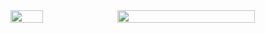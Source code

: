 <!--# 👋 Hello! Welcome to My GitHub Profile-->
<div style="display: flex; align-items: center; gap: 10px;">
  <img src="http://github-profile-summary-cards.vercel.app/api/cards/most-commit-language?username=TaeWoongYoun&theme=nord_dark&exclude=html&vue" 
       style="width: 32%;" />
  <img src="http://github-profile-summary-cards.vercel.app/api/cards/profile-details?username=TaeWoongYoun&theme=nord_dark" 
       style="width: 66%;" />
</div>

<!--
 ## 🚀 수상 경력
 - **금메달**: 인천지방기능경기대회 웹 디자인 및 개발 직종
 - **장려상**: 전국기능경기대회 웹 디자인 및 개발 직종
 
 ## 🏢 경력 사항
 - **2023년 8월 ~ 2025년 1월**: 두나정보기술 사원
 
 ---
 
## 🛠️ Skills
### 🌐 Web Development
<div class="skill-badges">
  <img src="https://img.shields.io/badge/HTML5-E44D26?style=for-the-badge&logo=html5&logoColor=white" alt="HTML5">
  <img src="https://img.shields.io/badge/CSS3-264de4?style=for-the-badge&logo=css3&logoColor=white" alt="CSS3">
  <img src="https://img.shields.io/badge/JavaScript-F0DB4F?style=for-the-badge&logo=javascript&logoColor=black" alt="JavaScript">
  <img src="https://img.shields.io/badge/Bootstrap-563d7c?style=for-the-badge&logo=bootstrap&logoColor=white" alt="Bootstrap">
  <img src="https://img.shields.io/badge/Vue.js-42b883?style=for-the-badge&logo=vue.js&logoColor=white" alt="Vue.js">
  <img src="https://img.shields.io/badge/React-61DAFB?style=for-the-badge&logo=react&logoColor=white" alt="React">
</div>

<div class="skill-badges">
  <img src="https://img.shields.io/badge/PHP-777BB4?style=for-the-badge&logo=php&logoColor=white" alt="PHP">
  <img src="https://img.shields.io/badge/JSP-007396?style=for-the-badge&logo=java&logoColor=white" alt="JSP">
  <img src="https://img.shields.io/badge/Node.js-339933?style=for-the-badge&logo=node.js&logoColor=white" alt="Node.js">
  <img src="https://img.shields.io/badge/MySQL-4479A1?style=for-the-badge&logo=mysql&logoColor=white" alt="MySQL">
  <img src="https://img.shields.io/badge/Oracle-F80000?style=for-the-badge&logo=oracle&logoColor=white" alt="Oracle">
</div>
<br>

### 📊 기타 스킬
  <img src="https://img.shields.io/badge/Python-3776AB?style=for-the-badge&logo=python&logoColor=white" alt="Python">
  <img src="https://img.shields.io/badge/C언어-00599C?style=for-the-badge&logo=c&logoColor=white" alt="C언어">
  <img src="https://img.shields.io/badge/Notion-000000?style=for-the-badge&logo=notion&logoColor=white" alt="Notion">
  <img src="https://img.shields.io/badge/GitHub-181717?style=for-the-badge&logo=github&logoColor=white" alt="GitHub">
  <img src="https://img.shields.io/badge/git-F05032?style=for-the-badge&logo=git&logoColor=white" alt="git">
</div>
 
 ---
 
 ## 📬 Contact Me
 - 📧 **Email**: 24457545yong@gmail.com
 - 📸 **Instagram**: [xo._.dnd](https://instagram.com/xo._.dnd)
 
 ---
 
 ## 🌱 About Me
 **"1일 1커밋을 목표로 성실히 성장하는 개발자입니다."**  
 프로젝트 관리, 웹 개발, AI 등 다양한 분야에 도전하고 있으며, 끊임없이 배우며 성장하고 있습니다.
 -->
